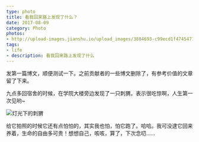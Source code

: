 ```yaml
---
type: photo
title: 看我回来路上发现了什么？
date: 2017-08-09
category: Photo
photos:
- http://upload-images.jianshu.io/upload_images/3884693-c99ecd1f4745471c.jpg?imageMogr2/auto-orient/strip%7CimageView2/2/w/1080/q/50
tags:
- life
- description: 看我回来路上发现了什么
---
```


<!--more-->

发第一篇博文，顺便测试一下。之前贡献者的一些博文删除了，有参考价值的文章留了下来。

九点多回宿舍的时候，在学院大楼旁边发现了一只刺猬。表示很吃惊啊，人生第一次见哟~

![灯光下的刺猬](http://upload-images.jianshu.io/upload_images/3884693-199290fba1a79988.jpg?imageMogr2/auto-orient/strip%7CimageView2/2/w/1080/q/50)

给它拍照的时候它还有点怕怕的，其实我也怕，怕它跑了。哈哈。我可没逮它回来养着，生命的自由多可贵！想想自己，咳咳，算了，下次念叨......